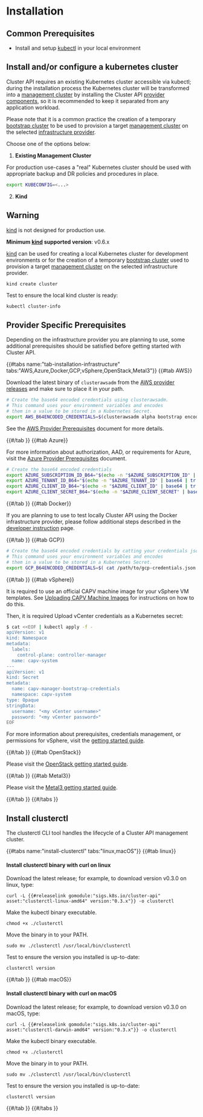 # Installation

## Common Prerequisites

- Install and setup [kubectl] in your local environment

## Install and/or configure a kubernetes cluster

Cluster API requires an existing Kubernetes cluster accessible via kubectl; during the installation process the 
Kubernetes cluster will be transformed into a [management cluster] by installing the Cluster API [provider components], so it 
is recommended to keep it separated from any application workload.

Please note that it is a common practice the creation of a temporary [bootstrap cluster] to be used to provision 
a target [management cluster] on the selected [infrastructure provider].

Choose one of the options below:

1. **Existing Management Cluster**

For production use-cases a "real" Kubernetes cluster should be used with appropriate backup and DR policies and procedures in place.

```bash
export KUBECONFIG=<...>
```

2. **Kind**

<aside class="note warning">

<h1>Warning</h1>

[kind] is not designed for production use.

**Minimum [kind] supported version**: v0.6.x

</aside>

[kind] can be used for creating a local Kubernetes cluster for development environments or for 
the creation of a temporary [bootstrap cluster] used to provision a target [management cluster] on the selected infrastructure provider.

  ```bash
  kind create cluster
  ```
Test to ensure the local kind cluster is ready:
```
kubectl cluster-info
```

## Provider Specific Prerequisites
Depending on the infrastructure provider you are planning to use, some additional prerequisites should be satisfied
before getting started with Cluster API.

{{#tabs name:"tab-installation-infrastructure" tabs:"AWS,Azure,Docker,GCP,vSphere,OpenStack,Metal3"}}
{{#tab AWS}}

Download the latest binary of `clusterawsadm` from the [AWS provider releases] and make sure to place it in your path.

```bash
# Create the base64 encoded credentials using clusterawsadm.
# This command uses your environment variables and encodes
# them in a value to be stored in a Kubernetes Secret.
export AWS_B64ENCODED_CREDENTIALS=$(clusterawsadm alpha bootstrap encode-aws-credentials)
```

See the [AWS Provider Prerequisites](https://github.com/kubernetes-sigs/cluster-api-provider-aws/blob/master/docs/prerequisites.md) document for more details.

{{#/tab }}
{{#tab Azure}}

For more information about authorization, AAD, or requirements for Azure, visit the [Azure Provider Prerequisites](https://github.com/kubernetes-sigs/cluster-api-provider-azure/blob/master/docs/getting-started.md#prerequisites) document.

```bash
# Create the base64 encoded credentials
export AZURE_SUBSCRIPTION_ID_B64="$(echo -n "$AZURE_SUBSCRIPTION_ID" | base64 | tr -d '\n')"
export AZURE_TENANT_ID_B64="$(echo -n "$AZURE_TENANT_ID" | base64 | tr -d '\n')"
export AZURE_CLIENT_ID_B64="$(echo -n "$AZURE_CLIENT_ID" | base64 | tr -d '\n')"
export AZURE_CLIENT_SECRET_B64="$(echo -n "$AZURE_CLIENT_SECRET" | base64 | tr -d '\n')"
```

{{#/tab }}
{{#tab Docker}}

If you are planning to use to test locally Cluster API using the Docker infrastructure provider, please follow additional
steps described in the [developer instruction](../clusterctl/developers.md#additional-steps-in-order-to-use-the-docker-provider) page.

{{#/tab }}
{{#tab GCP}}

```bash
# Create the base64 encoded credentials by catting your credentials json.
# This command uses your environment variables and encodes
# them in a value to be stored in a Kubernetes Secret.
export GCP_B64ENCODED_CREDENTIALS=$( cat /path/to/gcp-credentials.json | base64 | tr -d '\n' )
```

{{#/tab }}
{{#tab vSphere}}

It is required to use an official CAPV machine image for your vSphere VM templates. See [Uploading CAPV Machine Images](https://github.com/kubernetes-sigs/cluster-api-provider-vsphere/blob/master/docs/getting_started.md#uploading-the-capv-machine-image) for instructions on how to do this.

Then, it is required Upload vCenter credentials as a Kubernetes secret:

```bash
$ cat <<EOF | kubectl apply -f -
apiVersion: v1
kind: Namespace
metadata:
  labels:
    control-plane: controller-manager
  name: capv-system
---
apiVersion: v1
kind: Secret
metadata:
  name: capv-manager-bootstrap-credentials
  namespace: capv-system
type: Opaque
stringData:
  username: "<my vCenter username>"
  password: "<my vCenter password>"
EOF
```

For more information about prerequisites, credentials management, or permissions for vSphere, visit the [getting started guide](https://github.com/kubernetes-sigs/cluster-api-provider-vsphere/blob/master/docs/getting_started.md).

{{#/tab }}
{{#tab OpenStack}}

Please visit the [OpenStack getting started guide](https://github.com/kubernetes-sigs/cluster-api-provider-openstack/blob/master/docs/getting-started.md).

{{#/tab }}
{{#tab Metal3}}

Please visit the [Metal3 getting started guide](https://github.com/metal3-io/cluster-api-provider-metal3/blob/master/docs/getting-started.md).

{{#/tab }}
{{#/tabs }}

## Install clusterctl
The clusterctl CLI tool handles the lifecycle of a Cluster API management cluster.

{{#tabs name:"install-clusterctl" tabs:"linux,macOS"}}
{{#tab linux}}

#### Install clusterctl binary with curl on linux
Download the latest release; for example, to download version v0.3.0 on linux, type:
```
curl -L {{#releaselink gomodule:"sigs.k8s.io/cluster-api" asset:"clusterctl-linux-amd64" version:"0.3.x"}} -o clusterctl
```
Make the kubectl binary executable.
```
chmod +x ./clusterctl
```
Move the binary in to your PATH.
```
sudo mv ./clusterctl /usr/local/bin/clusterctl
```
Test to ensure the version you installed is up-to-date:
```
clusterctl version
```

{{#/tab }}
{{#tab macOS}}

#### Install clusterctl binary with curl on macOS
Download the latest release; for example, to download version v0.3.0 on macOS, type:
```
curl -L {{#releaselink gomodule:"sigs.k8s.io/cluster-api" asset:"clusterctl-darwin-amd64" version:"0.3.x"}} -o clusterctl
```
Make the kubectl binary executable.
```
chmod +x ./clusterctl
```
Move the binary in to your PATH.
```
sudo mv ./clusterctl /usr/local/bin/clusterctl
```
Test to ensure the version you installed is up-to-date:
```
clusterctl version
```
{{#/tab }}
{{#/tabs }}

<!-- links -->
[AWS provider releases]: https://github.com/kubernetes-sigs/cluster-api-provider-aws/releases
[bootstrap cluster]: ../reference/glossary.md#bootstrap-cluster
[infrastructure provider]: ../reference/glossary.md#infrastructure-provider
[kubectl]: https://kubernetes.io/docs/tasks/tools/install-kubectl/
[kind]: https://kind.sigs.k8s.io/
[management cluster]: ../reference/glossary.md#management-cluster
[provider components]: ../reference/glossary.md#provider-components